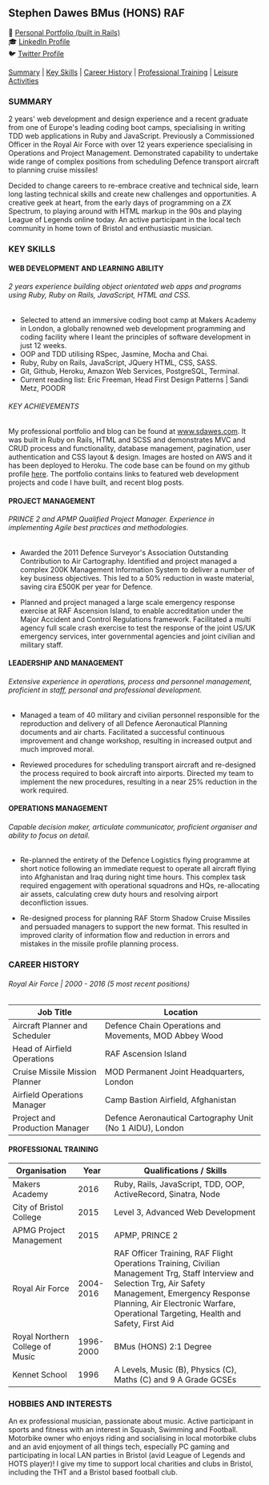 ## Stephen Dawes BMus (HONS) RAF
:art: [Personal Portfolio (built in Rails)](www.sdawes.com)<br>
:mortar_board: [LinkedIn Profile](https://www.linkedin.com/in/srdawes "LinkedIn Profile")<br>
:bird: [Twitter Profile](https://twitter.com/stephenrdawes)

[Summary](#summary) | [Key Skills](#skills) | [Career History](#history) | [Professional Training](#training) | [Leisure Activities](#leisure)

<a name="profile"><a>
### **SUMMARY**
2 years' web development and design experience and a recent graduate from one of Europe's leading coding boot camps, specialising in writing TDD web applications in Ruby and JavaScript. Previously a Commissioned Officer in the Royal Air Force with over 12 years experience specialising in Operations and Project Management. Demonstrated capability to undertake wide range of complex positions from scheduling Defence transport aircraft to planning cruise missiles!

Decided to change careers to re-embrace creative and technical side, learn long lasting technical skills and create new challenges and opportunities. A creative geek at heart, from the early days of programming on a ZX Spectrum, to playing around with HTML markup in the 90s and playing League of Legends online today. An active participant in the local tech community in home town of Bristol and enthusiastic musician.  

<a name="skills"><a>
### **KEY SKILLS**
#### WEB DEVELOPMENT AND LEARNING ABILITY
###### 2 years experience building object orientated web apps and programs using Ruby, Ruby on Rails, JavaScript, HTML and CSS.
* Selected to attend an immersive coding boot camp at Makers Academy in London, a globally renowned web development programming and coding facility where I leant the principles of software development in just 12 weeks.
* OOP and TDD utilising RSpec, Jasmine, Mocha and Chai.
* Ruby, Ruby on Rails, JavaScript, JQuery HTML, CSS, SASS.  
* Git, Github, Heroku, Amazon Web Services, PostgreSQL, Terminal.
* Current reading list: Eric Freeman, Head First Design Patterns | Sandi Metz, POODR

###### KEY ACHIEVEMENTS

My professional portfolio and blog can be found at <a>www.sdawes.com</a>. It was built in Ruby on Rails, HTML and SCSS and demonstrates MVC and CRUD process and functionality, database management, pagination, user authentication and CSS layout & design. Images are hosted on AWS and it has been deployed to Heroku. The code base can be found on my github profile [here](https://github.com/sdawes/rails_portfolio). The portfolio contains links to featured web development projects and code I have built, and recent blog posts. 

#### PROJECT MANAGEMENT
###### PRINCE 2 and APMP Qualified Project Manager. Experience in implementing Agile best practices and methodologies.
* Awarded the 2011 Defence Surveyor's Association Outstanding Contribution to Air Cartography. Identified and project managed a complex 200K Management Information System to deliver a number of key business objectives. This led to a 50% reduction in waste material, saving cira £500K per year for Defence.

* Planned and project managed a large scale emergency response exercise at RAF Ascension Island, to enable accreditation under the Major Accident and Control Regulations framework. Facilitated a multi agency full scale crash exercise to test the response of the joint US/UK emergency services, inter governmental agencies and joint civilian and military staff.

#### LEADERSHIP AND MANAGEMENT
###### Extensive experience in operations, process and personnel management, proficient in staff, personal and professional development.
* Managed a team of 40 military and civilian personnel responsible for the reproduction and delivery of all Defence Aeronautical Planning documents and air charts. Facilitated a successful continuous improvement and change workshop, resulting in increased output and much improved moral.  

* Reviewed procedures for scheduling transport aircraft and re-designed the process required to book aircraft into airports. Directed my team to implement the new procedures, resulting in a near 25% reduction in the work required.

#### OPERATIONS MANAGEMENT
###### Capable decision maker, articulate communicator, proficient organiser and ability to focus on detail.
* Re-planned the entirety of the Defence Logistics flying programme at short notice following an immediate request to operate all aircraft flying into Afghanistan and Iraq during night time hours. This complex task required engagement with operational squadrons and HQs, re-allocating air assets, calculating crew duty hours and resolving airport deconfliction issues.

* Re-designed process for planning RAF Storm Shadow Cruise Missiles and persuaded managers to support the new format. This resulted in improved clarity of information flow and reduction in errors and mistakes in the missile profile planning process.

<a name="history"><a>
### **CAREER HISTORY**
###### Royal Air Force | 2000 - 2016 (5 most recent positions)
| Job Title | Location |
|------|-------------|
|Aircraft Planner and Scheduler|Defence Chain Operations and Movements, MOD Abbey Wood
|Head of Airfield Operations| RAF Ascension Island|
|Cruise Missile Mission Planner| MOD Permanent Joint Headquarters, London |
|Airfield Operations Manager| Camp Bastion Airfield, Afghanistan|
|Project and Production Manager| Defence Aeronautical Cartography Unit (No 1 AIDU), London |


<a name="training"><a>
#### **PROFESSIONAL TRAINING**
| Organisation |Year| Qualifications / Skills |
|--------------|----|-------------------------|
|Makers Academy|2016| Ruby, Rails, JavaScript, TDD, OOP, ActiveRecord, Sinatra, Node
|City of Bristol College|2015| Level 3, Advanced Web Development|
|APMG Project Management|2015  |APMP, PRINCE 2|
|Royal Air Force|2004-2016  |RAF Officer Training, RAF Flight Operations Training, Civilian Management Trg, Staff Interview and Selection Trg, Air Safety Management, Emergency Response Planning, Air Electronic Warfare, Operational Targeting, Health and Safety, First Aid|
|Royal Northern College of Music |1996-2000|BMus (HONS) 2:1 Degree
|Kennet School|1996  |A Levels, Music (B), Physics (C), Maths (C) and 9 A Grade GCSEs|

<a name="leisure"><a>
### **HOBBIES AND INTERESTS**
An ex professional musician, passionate about music. Active participant in sports and fitness with an interest in Squash, Swimming and Football. Motorbike owner who enjoys riding and socialising in local motorbike clubs and an avid enjoyment of all things tech, especially PC gaming and participating in local LAN parties in Bristol (avid League of Legends and HOTS player)! I give my time to support local charities and clubs in Bristol, including the THT and a Bristol based football club.
